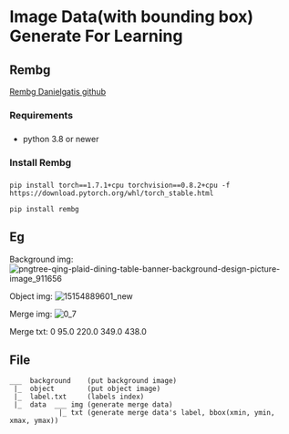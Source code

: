 # Image Data(with bounding box) Generate For Learning

## Rembg

[Rembg Danielgatis github](https://github.com/danielgatis/rembg)

### Requirements <h3> 
- python 3.8 or newer

### Install Rembg <h3> 
```
pip install torch==1.7.1+cpu torchvision==0.8.2+cpu -f https://download.pytorch.org/whl/torch_stable.html
  
pip install rembg
```
## Eg
  
Background img:
  ![pngtree-qing-plaid-dining-table-banner-background-design-picture-image_911656](https://user-images.githubusercontent.com/66662065/141941659-208d48df-f6d8-4bb2-95de-c97acbc46e5e.jpg)
  
Object img:
  ![15154889601_new](https://user-images.githubusercontent.com/66662065/141941752-efd114b9-d747-4627-804b-98ce9cc304ba.jpg)

Merge img:
  ![0_7](https://user-images.githubusercontent.com/66662065/141941624-caa9b983-7f4a-45b3-9a1d-b386fb5be295.png)

Merge txt:
  0 95.0 220.0 349.0 438.0 
  
## File
  ```
  ___  background    (put background image)
   |_  object        (put object image)    
   |_  label.txt     (labels index)
   |_  data  ___ img (generate merge data)                                      
              |_ txt (generate merge data's label, bbox(xmin, ymin, xmax, ymax))
  ```
 
